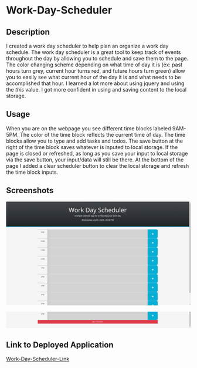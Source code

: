 # Work-Day-Scheduler

## Description

I created a work day scheduler to help plan an organize a work day schedule. The work day scheduler is a great tool to keep track of events throughout the day by allowing you to schedule and save them to the page. The color changing scheme depending on what time of day it is (ex: past hours turn grey, current hour turns red, and future hours turn green) allow you to easily see what current hour of the day it is and what needs to be accomplished that hour. I learned a lot more about using jquery and using the *this* value. I got more confident in using and saving content to the local storage.

## Usage

When you are on the webpage you see different time blocks labeled 9AM-5PM. The color of the time block reflects the current time of day. The time blocks allow you to type and add tasks and todos. The save button at the right of the time block saves whatever is inputed to local storage. If the page is closed or refreshed, as long as you save your input to local storage via the save button, your input/data will still be there. At the bottom of the page I added a clear scheduler button to clear the local storage and refresh the time block inputs.

## Screenshots

![Work-Day-Scheduler](./assets/images/scheduler-1.png?raw=true)

![Work-Day-Scheduler](./assets/images/scheduler-2.png?raw=true)

## Link to Deployed Application

[Work-Day-Scheduler-Link](https://nickbicknell.github.io/Work-Day-Scheduler/)